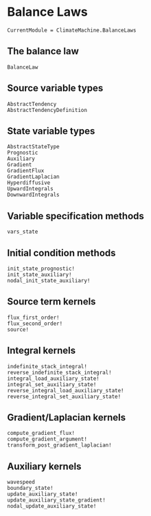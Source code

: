 # Balance Laws

```@meta
CurrentModule = ClimateMachine.BalanceLaws
```

## The balance law

```@docs
BalanceLaw
```

## Source variable types

```@docs
AbstractTendency
AbstractTendencyDefinition
```

## State variable types

```@docs
AbstractStateType
Prognostic
Auxiliary
Gradient
GradientFlux
GradientLaplacian
Hyperdiffusive
UpwardIntegrals
DownwardIntegrals
```

## Variable specification methods

```@docs
vars_state
```

## Initial condition methods

```@docs
init_state_prognostic!
init_state_auxiliary!
nodal_init_state_auxiliary!
```

## Source term kernels

```@docs
flux_first_order!
flux_second_order!
source!
```

## Integral kernels

```@docs
indefinite_stack_integral!
reverse_indefinite_stack_integral!
integral_load_auxiliary_state!
integral_set_auxiliary_state!
reverse_integral_load_auxiliary_state!
reverse_integral_set_auxiliary_state!
```

## Gradient/Laplacian kernels

```@docs
compute_gradient_flux!
compute_gradient_argument!
transform_post_gradient_laplacian!
```

## Auxiliary kernels

```@docs
wavespeed
boundary_state!
update_auxiliary_state!
update_auxiliary_state_gradient!
nodal_update_auxiliary_state!
```
